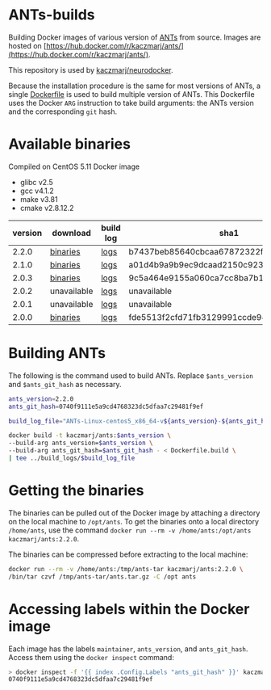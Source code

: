 # ANTs-builds

Building Docker images of various version of [ANTs](https://github.com/stnava/ANTs/) from source. Images are hosted on [https://hub.docker.com/r/kaczmarj/ants/](https://hub.docker.com/r/kaczmarj/ants/).

This repository is used by [kaczmarj/neurodocker](https://github.com/kaczmarj/neurodocker).

Because the installation procedure is the same for most versions of ANTs, a single [Dockerfile](Dockerfile/Dockerfile) is used to build multiple version of ANTs. This Dockerfile uses the Docker `ARG` instruction to take build arguments: the ANTs version and the corresponding `git` hash.



# Available binaries

Compiled on CentOS 5.11 Docker image

- glibc v2.5
- gcc v4.1.2
- make v3.81
- cmake v2.8.12.2


| version | download | build log | sha1 |
| --- | --- | --- | --- |
| 2.2.0 | [binaries](https://dl.dropbox.com/s/2f4sui1z6lcgyek/ANTs-Linux-centos5_x86_64-v2.2.0-0740f91.tar.gz) | [logs](build_logs/ANTs-Linux-centos5_x86_64-v2.2.0-0740f91.log?raw=1) | b7437beb85640cbcaa67872322f0d56a68de342a |
| 2.1.0 | [binaries](https://dl.dropbox.com/s/h8k4v6d1xrv0wbe/ANTs-Linux-centos5_x86_64-v2.1.0-78931aa.tar.gz) | [logs](build_logs/ANTs-Linux-centos5_x86_64-v2.1.0-78931aa.log?raw=1) | a01d4b9a9b9ec9dcaad2150c92325bbebe765af3 |
| 2.0.3 | [binaries](https://dl.dropbox.com/s/oe4v52lveyt1ry9/ANTs-Linux-centos5_x86_64-v2.0.3-c996539.tar.gz) | [logs](build_logs/ANTs-Linux-centos5_x86_64-v2.0.3-c996539.log?raw=1) | 9c5a464e9155a060ca7cc8ba7b177e1e6695cd1d |
| 2.0.2 | unavailable | [logs](build_logs/ANTs-Linux-centos5_x86_64-v2.0.2-7b83036.log?raw=1) | unavailable |
| 2.0.1 | unavailable | [logs](build_logs/ANTs-Linux-centos5_x86_64-v2.0.1-dd23c39.log?raw=1) | unavailable |
| 2.0.0 | [binaries](https://dl.dropbox.com/s/kgqydc44cc2uigb/ANTs-Linux-centos5_x86_64-v2.0.0-7ae1107.tar.gz) | [logs](build_logs/ANTs-Linux-centos5_x86_64-v2.0.0-7ae1107.log?raw=1) | fde5513f2cfd71fb3129991ccde94f463a6cf25d |




# Building ANTs

The following is the command used to build ANTs. Replace `$ants_version` and `$ants_git_hash` as necessary.

```bash
ants_version=2.2.0
ants_git_hash=0740f9111e5a9cd4768323dc5dfaa7c29481f9ef

build_log_file="ANTs-Linux-centos5_x86_64-v${ants_version}-${ants_git_hash:0:7}.log"

docker build -t kaczmarj/ants:$ants_version \
--build-arg ants_version=$ants_version \
--build-arg ants_git_hash=$ants_git_hash - < Dockerfile.build \
| tee ../build_logs/$build_log_file
```



# Getting the binaries

The binaries can be pulled out of the Docker image by attaching a directory on the local machine to `/opt/ants`. To get the binaries onto a local directory `/home/ants`, use the command `docker run --rm -v /home/ants:/opt/ants kaczmarj/ants:2.2.0`.

The binaries can be compressed before extracting to the local machine:

```bash
docker run --rm -v /home/ants:/tmp/ants-tar kaczmarj/ants:2.2.0 \
/bin/tar czvf /tmp/ants-tar/ants.tar.gz -C /opt ants
```



# Accessing labels within the Docker image

Each image has the labels `maintainer`, `ants_version`, and `ants_git_hash`. Access them using the `docker inspect` command:

```bash
> docker inspect -f '{{ index .Config.Labels "ants_git_hash" }}' kaczmarj/ants:2.2.0
0740f9111e5a9cd4768323dc5dfaa7c29481f9ef
```
